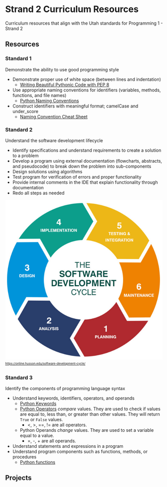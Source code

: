 # Strand 2 Curriculum Resources
Curriculum resources that align with the Utah standards for Programming 1 - Strand 2

## Resources

### Standard 1
Demonstrate the ability to use good programming style
* Demonstrate proper use of white space (between lines and indentation)
  * [Writing Beautiful Pythonic Code with PEP 8](https://realpython.com/courses/writing-beautiful-python-code-pep-8/)
* Use appropriate naming conventions for identifiers (variables, methods, functions, and file names)
  * [Python Naming Conventions](https://realpython.com/python-pep8/)
* Construct identifiers with meaningful format; camelCase and under_score
  * [Naming Convention Cheat Sheet](../images/naming.png)

### Standard 2
Understand the software development lifecycle
* Identify specifications and understand requirements to create a solution to a problem
* Develop a program using external documentation (flowcharts, abstracts, and pseudocode) to break down the problem into sub-components
* Design solutions using algorithms
* Test program for verification of errors and proper functionality
* Provide internal comments in the IDE that explain functionality through documentation
* Redo all steps as needed

![Software Development Cycle](../images/sdp.png)
<sub><sup>https://online.husson.edu/software-development-cycle/</sub></sup>


### Standard 3
Identify the components of programming language syntax
* Understand keywords, identifiers, operators, and operands
  * [Python Keywords](https://www.w3schools.com/python/python_ref_keywords.asp)
  * [Python Operators](https://www.w3schools.com/python/python_operators.asp) *compare* values. They are used to check if values are equal to, less than, or greater than other values. They will return ``True`` or ``False`` values.
    * <, >, ==, != are all operators.
  * Python Operands *change* values. They are used to set a variable equal to a value.
    * =, -, + are all operands.
* Understand statements and expressions in a program
* Understand program components such as functions, methods, or procedures
  * [Python functions](https://www.w3schools.com/python/python_functions.asp)


## Projects
